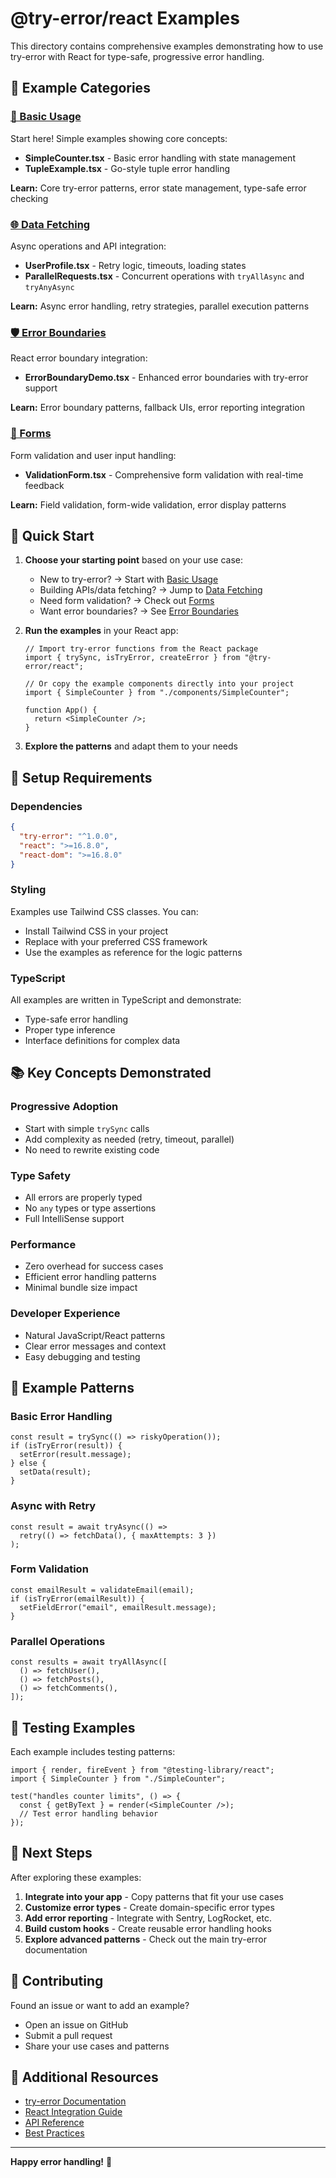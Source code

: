 # @try-error/react Examples

This directory contains comprehensive examples demonstrating how to use try-error with React for type-safe, progressive error handling.

## 📁 Example Categories

### [🚀 Basic Usage](./basic-usage/)

Start here! Simple examples showing core concepts:

- **SimpleCounter.tsx** - Basic error handling with state management
- **TupleExample.tsx** - Go-style tuple error handling

**Learn:** Core try-error patterns, error state management, type-safe error checking

### [🌐 Data Fetching](./data-fetching/)

Async operations and API integration:

- **UserProfile.tsx** - Retry logic, timeouts, loading states
- **ParallelRequests.tsx** - Concurrent operations with `tryAllAsync` and `tryAnyAsync`

**Learn:** Async error handling, retry strategies, parallel execution patterns

### [🛡️ Error Boundaries](./error-boundaries/)

React error boundary integration:

- **ErrorBoundaryDemo.tsx** - Enhanced error boundaries with try-error support

**Learn:** Error boundary patterns, fallback UIs, error reporting integration

### [📝 Forms](./forms/)

Form validation and user input handling:

- **ValidationForm.tsx** - Comprehensive form validation with real-time feedback

**Learn:** Field validation, form-wide validation, error display patterns

## 🎯 Quick Start

1. **Choose your starting point** based on your use case:

   - New to try-error? → Start with [Basic Usage](./basic-usage/)
   - Building APIs/data fetching? → Jump to [Data Fetching](./data-fetching/)
   - Need form validation? → Check out [Forms](./forms/)
   - Want error boundaries? → See [Error Boundaries](./error-boundaries/)

2. **Run the examples** in your React app:

   ```tsx
   // Import try-error functions from the React package
   import { trySync, isTryError, createError } from "@try-error/react";

   // Or copy the example components directly into your project
   import { SimpleCounter } from "./components/SimpleCounter";

   function App() {
     return <SimpleCounter />;
   }
   ```

3. **Explore the patterns** and adapt them to your needs

## 🔧 Setup Requirements

### Dependencies

```json
{
  "try-error": "^1.0.0",
  "react": ">=16.8.0",
  "react-dom": ">=16.8.0"
}
```

### Styling

Examples use Tailwind CSS classes. You can:

- Install Tailwind CSS in your project
- Replace with your preferred CSS framework
- Use the examples as reference for the logic patterns

### TypeScript

All examples are written in TypeScript and demonstrate:

- Type-safe error handling
- Proper type inference
- Interface definitions for complex data

## 📚 Key Concepts Demonstrated

### Progressive Adoption

- Start with simple `trySync` calls
- Add complexity as needed (retry, timeout, parallel)
- No need to rewrite existing code

### Type Safety

- All errors are properly typed
- No `any` types or type assertions
- Full IntelliSense support

### Performance

- Zero overhead for success cases
- Efficient error handling patterns
- Minimal bundle size impact

### Developer Experience

- Natural JavaScript/React patterns
- Clear error messages and context
- Easy debugging and testing

## 🎨 Example Patterns

### Basic Error Handling

```tsx
const result = trySync(() => riskyOperation());
if (isTryError(result)) {
  setError(result.message);
} else {
  setData(result);
}
```

### Async with Retry

```tsx
const result = await tryAsync(() =>
  retry(() => fetchData(), { maxAttempts: 3 })
);
```

### Form Validation

```tsx
const emailResult = validateEmail(email);
if (isTryError(emailResult)) {
  setFieldError("email", emailResult.message);
}
```

### Parallel Operations

```tsx
const results = await tryAllAsync([
  () => fetchUser(),
  () => fetchPosts(),
  () => fetchComments(),
]);
```

## 🧪 Testing Examples

Each example includes testing patterns:

```tsx
import { render, fireEvent } from "@testing-library/react";
import { SimpleCounter } from "./SimpleCounter";

test("handles counter limits", () => {
  const { getByText } = render(<SimpleCounter />);
  // Test error handling behavior
});
```

## 🚀 Next Steps

After exploring these examples:

1. **Integrate into your app** - Copy patterns that fit your use cases
2. **Customize error types** - Create domain-specific error types
3. **Add error reporting** - Integrate with Sentry, LogRocket, etc.
4. **Build custom hooks** - Create reusable error handling hooks
5. **Explore advanced patterns** - Check out the main try-error documentation

## 🤝 Contributing

Found an issue or want to add an example?

- Open an issue on GitHub
- Submit a pull request
- Share your use cases and patterns

## 📖 Additional Resources

- [try-error Documentation](../../README.md)
- [React Integration Guide](../README.md)
- [API Reference](../../docs/api.md)
- [Best Practices](../../docs/best-practices.md)

---

**Happy error handling!** 🎉
